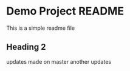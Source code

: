 # Demo Project README

This is a simple readme file

## Heading 2

updates made on master
another updates